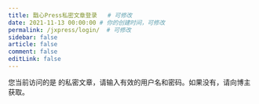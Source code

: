 ```yaml
---
title: 戬心Press私密文章登录   # 可修改
date: 2021-11-13 00:00:00 # 你的创建时间，可修改
permalink: /jxpress/login/  # 可修改
sidebar: false
article: false
comment: false
editLink: false
---
```


<!-- 
private: true     # 开启文章私密，必须
username: username  # 用户名，必须
password: password  # 密码，必须
expire: 86400000  # 登录超时时间（毫秒），可选（不填则以全局超时时间为准，如果全局也没有设置，则默认是一天） 
-->

您当前访问的是 <Badge text="戬心Press" type="error" vertical="middle"/> 的私密文章，请输入有效的用户名和密码。如果没有，请向博主获取。

<ClientOnly>
  <Login/>
</ClientOnly>
